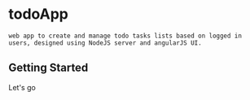 # todoApp
```
web app to create and manage todo tasks lists based on logged in users, designed using NodeJS server and angularJS UI. 
```

 ## Getting Started
 
 Let's go 

